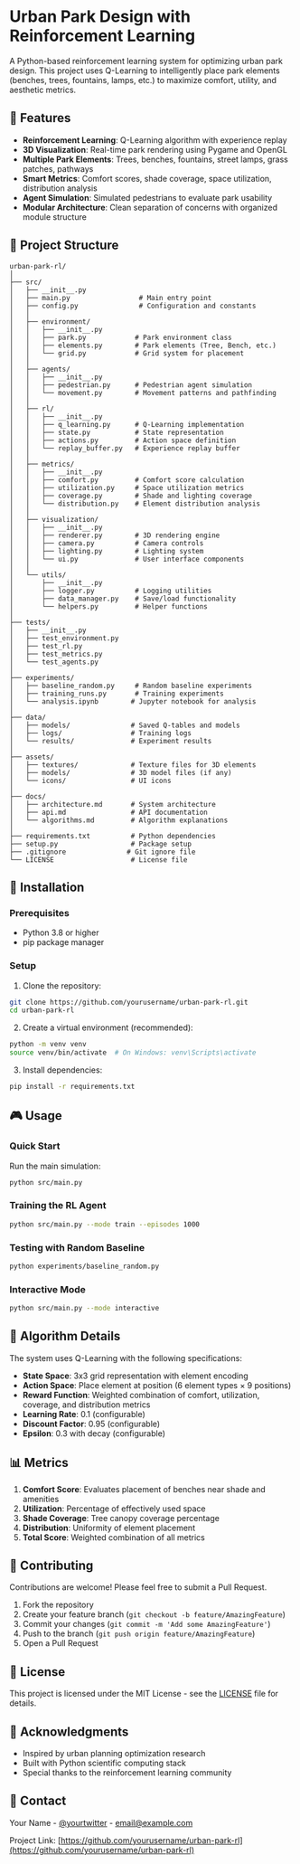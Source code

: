 # Urban Park Design with Reinforcement Learning

A Python-based reinforcement learning system for optimizing urban park design. This project uses Q-Learning to intelligently place park elements (benches, trees, fountains, lamps, etc.) to maximize comfort, utility, and aesthetic metrics.

## 🌟 Features

- **Reinforcement Learning**: Q-Learning algorithm with experience replay
- **3D Visualization**: Real-time park rendering using Pygame and OpenGL
- **Multiple Park Elements**: Trees, benches, fountains, street lamps, grass patches, pathways
- **Smart Metrics**: Comfort scores, shade coverage, space utilization, distribution analysis
- **Agent Simulation**: Simulated pedestrians to evaluate park usability
- **Modular Architecture**: Clean separation of concerns with organized module structure

## 📁 Project Structure

```
urban-park-rl/
│
├── src/
│   ├── __init__.py
│   ├── main.py                 # Main entry point
│   ├── config.py               # Configuration and constants
│   │
│   ├── environment/
│   │   ├── __init__.py
│   │   ├── park.py            # Park environment class
│   │   ├── elements.py        # Park elements (Tree, Bench, etc.)
│   │   └── grid.py            # Grid system for placement
│   │
│   ├── agents/
│   │   ├── __init__.py
│   │   ├── pedestrian.py      # Pedestrian agent simulation
│   │   └── movement.py        # Movement patterns and pathfinding
│   │
│   ├── rl/
│   │   ├── __init__.py
│   │   ├── q_learning.py      # Q-Learning implementation
│   │   ├── state.py           # State representation
│   │   ├── actions.py         # Action space definition
│   │   └── replay_buffer.py   # Experience replay buffer
│   │
│   ├── metrics/
│   │   ├── __init__.py
│   │   ├── comfort.py         # Comfort score calculation
│   │   ├── utilization.py     # Space utilization metrics
│   │   ├── coverage.py        # Shade and lighting coverage
│   │   └── distribution.py    # Element distribution analysis
│   │
│   ├── visualization/
│   │   ├── __init__.py
│   │   ├── renderer.py        # 3D rendering engine
│   │   ├── camera.py          # Camera controls
│   │   ├── lighting.py        # Lighting system
│   │   └── ui.py              # User interface components
│   │
│   └── utils/
│       ├── __init__.py
│       ├── logger.py          # Logging utilities
│       ├── data_manager.py    # Save/load functionality
│       └── helpers.py         # Helper functions
│
├── tests/
│   ├── __init__.py
│   ├── test_environment.py
│   ├── test_rl.py
│   ├── test_metrics.py
│   └── test_agents.py
│
├── experiments/
│   ├── baseline_random.py     # Random baseline experiments
│   ├── training_runs.py       # Training experiments
│   └── analysis.ipynb        # Jupyter notebook for analysis
│
├── data/
│   ├── models/               # Saved Q-tables and models
│   ├── logs/                 # Training logs
│   └── results/              # Experiment results
│
├── assets/
│   ├── textures/             # Texture files for 3D elements
│   ├── models/               # 3D model files (if any)
│   └── icons/                # UI icons
│
├── docs/
│   ├── architecture.md       # System architecture
│   ├── api.md                # API documentation
│   └── algorithms.md         # Algorithm explanations
│
├── requirements.txt          # Python dependencies
├── setup.py                  # Package setup
├── .gitignore               # Git ignore file
└── LICENSE                   # License file
```

## 🚀 Installation

### Prerequisites
- Python 3.8 or higher
- pip package manager

### Setup

1. Clone the repository:
```bash
git clone https://github.com/yourusername/urban-park-rl.git
cd urban-park-rl
```

2. Create a virtual environment (recommended):
```bash
python -m venv venv
source venv/bin/activate  # On Windows: venv\Scripts\activate
```

3. Install dependencies:
```bash
pip install -r requirements.txt
```

## 🎮 Usage

### Quick Start

Run the main simulation:
```bash
python src/main.py
```

### Training the RL Agent

```bash
python src/main.py --mode train --episodes 1000
```

### Testing with Random Baseline

```bash
python experiments/baseline_random.py
```

### Interactive Mode

```bash
python src/main.py --mode interactive
```

## 🧠 Algorithm Details

The system uses Q-Learning with the following specifications:

- **State Space**: 3x3 grid representation with element encoding
- **Action Space**: Place element at position (6 element types × 9 positions)
- **Reward Function**: Weighted combination of comfort, utilization, coverage, and distribution metrics
- **Learning Rate**: 0.1 (configurable)
- **Discount Factor**: 0.95 (configurable)
- **Epsilon**: 0.3 with decay (configurable)

## 📊 Metrics

1. **Comfort Score**: Evaluates placement of benches near shade and amenities
2. **Utilization**: Percentage of effectively used space
3. **Shade Coverage**: Tree canopy coverage percentage
4. **Distribution**: Uniformity of element placement
5. **Total Score**: Weighted combination of all metrics

## 🤝 Contributing

Contributions are welcome! Please feel free to submit a Pull Request.

1. Fork the repository
2. Create your feature branch (`git checkout -b feature/AmazingFeature`)
3. Commit your changes (`git commit -m 'Add some AmazingFeature'`)
4. Push to the branch (`git push origin feature/AmazingFeature`)
5. Open a Pull Request

## 📝 License

This project is licensed under the MIT License - see the [LICENSE](LICENSE) file for details.

## 🙏 Acknowledgments

- Inspired by urban planning optimization research
- Built with Python scientific computing stack
- Special thanks to the reinforcement learning community

## 📧 Contact

Your Name - [@yourtwitter](https://twitter.com/yourtwitter) - email@example.com

Project Link: [https://github.com/yourusername/urban-park-rl](https://github.com/yourusername/urban-park-rl)